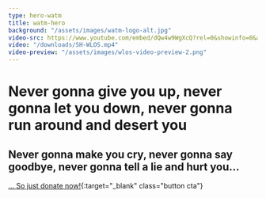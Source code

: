 ```yaml
---
type: hero-watm
title: watm-hero
background: "/assets/images/watm-logo-alt.jpg"
video-src: https://www.youtube.com/embed/dQw4w9WgXcQ?rel=0&showinfo=0&autoplay=1
video: "/downloads/SH-WLOS.mp4"
video-preview: "/assets/images/wlos-video-preview-2.png"
---
```


# <span class="emphasized-header">Never gonna give you up, never gonna let you down, never gonna run around and desert you</span>

## Never gonna make you cry, never gonna say goodbye, never gonna tell a lie and hurt you...

[... So just donate now!](https://www.seekhealing.org/2020){:target="_blank" class="button cta"}
